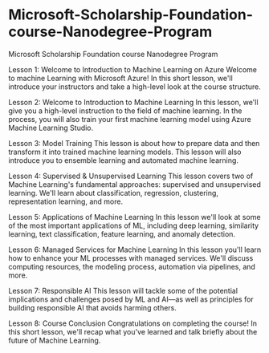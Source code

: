 # Microsoft-Scholarship-Foundation-course-Nanodegree-Program


Microsoft Scholarship Foundation course Nanodegree Program

Lesson 1: Welcome to Introduction to Machine Learning on Azure
Welcome to machine Learning with Microsoft Azure! In this short lesson, we'll introduce your instructors and take a high-level look at the course structure.

Lesson 2: Welcome to Introduction to Machine Learning
In this lesson, we'll give you a high-level instruction to the field of machine learning. In the process, you will also train your first machine learning model using Azure Machine Learning Studio.

Lesson 3: Model Training
This lesson is about how to prepare data and then transform it into trained machine learning models. This lesson will also introduce you to ensemble learning and automated machine learning.

Lesson 4: Supervised & Unsupervised Learning
This lesson covers two of Machine Learning's fundamental approaches: supervised and unsupervised learning. We'll learn about classification, regression, clustering, representation learning, and more.

Lesson 5: Applications of Machine Learning
In this lesson we'll look at some of the most important applications of ML, including deep learning, similarity learning, text classification, feature learning, and anomaly detection.

Lesson 6: Managed Services for Machine Learning
In this lesson you'll learn how to enhance your ML processes with managed services. We'll discuss computing resources, the modeling process, automation via pipelines, and more.

Lesson 7: Responsible AI
This lesson will tackle some of the potential implications and challenges posed by ML and AI—as well as principles for building responsible AI that avoids harming others.

Lesson 8: Course Conclusion
Congratulations on completing the course! In this short lesson, we'll recap what you've learned and talk briefly about the future of Machine Learning.
